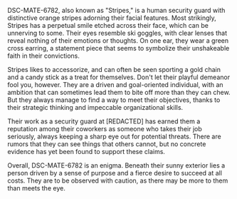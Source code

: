 DSC-MATE-6782, also known as "Stripes," is a human security guard with distinctive orange stripes adorning their facial features. Most strikingly, Stripes has a perpetual smile etched across their face, which can be unnerving to some. Their eyes resemble ski goggles, with clear lenses that reveal nothing of their emotions or thoughts. On one ear, they wear a green cross earring, a statement piece that seems to symbolize their unshakeable faith in their convictions. 

Stripes likes to accessorize, and can often be seen sporting a gold chain and a candy stick as a treat for themselves. Don't let their playful demeanor fool you, however. They are a driven and goal-oriented individual, with an ambition that can sometimes lead them to bite off more than they can chew. But they always manage to find a way to meet their objectives, thanks to their strategic thinking and impeccable organizational skills. 

Their work as a security guard at [REDACTED] has earned them a reputation among their coworkers as someone who takes their job seriously, always keeping a sharp eye out for potential threats. There are rumors that they can see things that others cannot, but no concrete evidence has yet been found to support these claims. 

Overall, DSC-MATE-6782 is an enigma. Beneath their sunny exterior lies a person driven by a sense of purpose and a fierce desire to succeed at all costs. They are to be observed with caution, as there may be more to them than meets the eye.